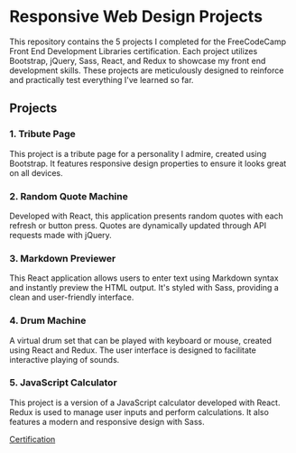 
# Responsive Web Design Projects

This repository contains the 5 projects I completed for the FreeCodeCamp Front End Development Libraries certification. Each project utilizes Bootstrap, jQuery, Sass, React, and Redux to showcase my front end development skills. These projects are meticulously designed to reinforce and practically test everything I've learned so far.

## Projects

### 1. **Tribute Page**

This project is a tribute page for a personality I admire, created using Bootstrap. It features responsive design properties to ensure it looks great on all devices.

### 2. **Random Quote Machine**

Developed with React, this application presents random quotes with each refresh or button press. Quotes are dynamically updated through API requests made with jQuery.

### 3. **Markdown Previewer**

This React application allows users to enter text using Markdown syntax and instantly preview the HTML output. It's styled with Sass, providing a clean and user-friendly interface.

### 4. **Drum Machine**

A virtual drum set that can be played with keyboard or mouse, created using React and Redux. The user interface is designed to facilitate interactive playing of sounds.

### 5. **JavaScript Calculator**

This project is a version of a JavaScript calculator developed with React. Redux is used to manage user inputs and perform calculations. It also features a modern and responsive design with Sass.

<a href='https://www.freecodecamp.org/certification/fcc76a50908-c6c5-4112-9879-9a5d85c40ab1/responsive-web-design'>Certification</a>

